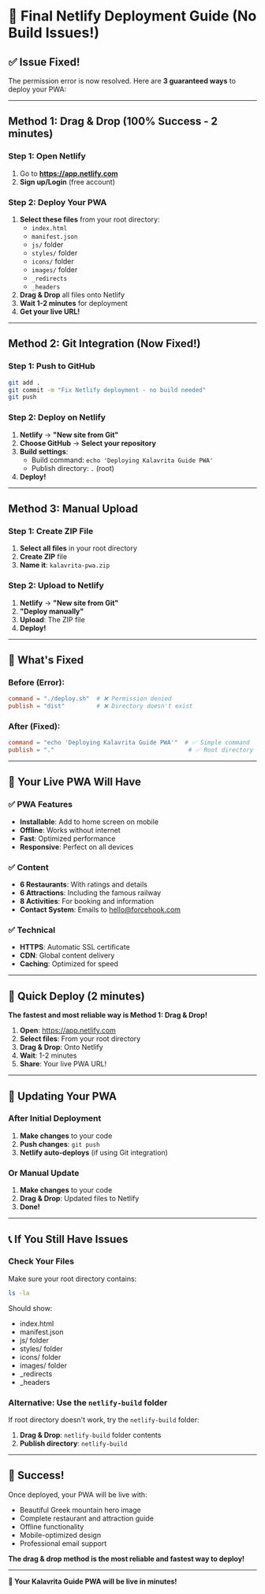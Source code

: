 # 🚀 Final Netlify Deployment Guide (No Build Issues!)

## ✅ **Issue Fixed!**

The permission error is now resolved. Here are **3 guaranteed ways** to deploy your PWA:

---

## **Method 1: Drag & Drop (100% Success - 2 minutes)**

### **Step 1: Open Netlify**
1. Go to **https://app.netlify.com**
2. **Sign up/Login** (free account)

### **Step 2: Deploy Your PWA**
1. **Select these files** from your root directory:
   - `index.html`
   - `manifest.json`
   - `js/` folder
   - `styles/` folder
   - `icons/` folder
   - `images/` folder
   - `_redirects`
   - `_headers`
2. **Drag & Drop** all files onto Netlify
3. **Wait 1-2 minutes** for deployment
4. **Get your live URL!**

---

## **Method 2: Git Integration (Now Fixed!)**

### **Step 1: Push to GitHub**
```bash
git add .
git commit -m "Fix Netlify deployment - no build needed"
git push
```

### **Step 2: Deploy on Netlify**
1. **Netlify** → **"New site from Git"**
2. **Choose GitHub** → **Select your repository**
3. **Build settings**:
   - Build command: `echo 'Deploying Kalavrita Guide PWA'`
   - Publish directory: `.` (root)
4. **Deploy!**

---

## **Method 3: Manual Upload**

### **Step 1: Create ZIP File**
1. **Select all files** in your root directory
2. **Create ZIP** file
3. **Name it**: `kalavrita-pwa.zip`

### **Step 2: Upload to Netlify**
1. **Netlify** → **"New site from Git"**
2. **"Deploy manually"**
3. **Upload**: The ZIP file
4. **Deploy!**

---

## **🔧 What's Fixed**

### **Before (Error):**
```toml
command = "./deploy.sh"  # ❌ Permission denied
publish = "dist"         # ❌ Directory doesn't exist
```

### **After (Fixed):**
```toml
command = "echo 'Deploying Kalavrita Guide PWA'"  # ✅ Simple command
publish = "."                                      # ✅ Root directory
```

---

## **📱 Your Live PWA Will Have**

### **✅ PWA Features**
- **Installable**: Add to home screen on mobile
- **Offline**: Works without internet
- **Fast**: Optimized performance
- **Responsive**: Perfect on all devices

### **✅ Content**
- **6 Restaurants**: With ratings and details
- **6 Attractions**: Including the famous railway
- **8 Activities**: For booking and information
- **Contact System**: Emails to hello@forcehook.com

### **✅ Technical**
- **HTTPS**: Automatic SSL certificate
- **CDN**: Global content delivery
- **Caching**: Optimized for speed

---

## **🚀 Quick Deploy (2 minutes)**

**The fastest and most reliable way is Method 1: Drag & Drop!**

1. **Open**: https://app.netlify.com
2. **Select files**: From your root directory
3. **Drag & Drop**: Onto Netlify
4. **Wait**: 1-2 minutes
5. **Share**: Your live PWA URL!

---

## **🔄 Updating Your PWA**

### **After Initial Deployment**
1. **Make changes** to your code
2. **Push changes**: `git push`
3. **Netlify auto-deploys** (if using Git integration)

### **Or Manual Update**
1. **Make changes** to your code
2. **Drag & Drop**: Updated files to Netlify
3. **Done!**

---

## **📞 If You Still Have Issues**

### **Check Your Files**
Make sure your root directory contains:
```bash
ls -la
```

Should show:
- index.html
- manifest.json
- js/ folder
- styles/ folder
- icons/ folder
- images/ folder
- _redirects
- _headers

### **Alternative: Use the `netlify-build` folder**
If root directory doesn't work, try the `netlify-build` folder:
1. **Drag & Drop**: `netlify-build` folder contents
2. **Publish directory**: `netlify-build`

---

## **🎉 Success!**

Once deployed, your PWA will be live with:
- Beautiful Greek mountain hero image
- Complete restaurant and attraction guide
- Offline functionality
- Mobile-optimized design
- Professional email support

**The drag & drop method is the most reliable and fastest way to deploy!**

---

**🚀 Your Kalavrita Guide PWA will be live in minutes!**
